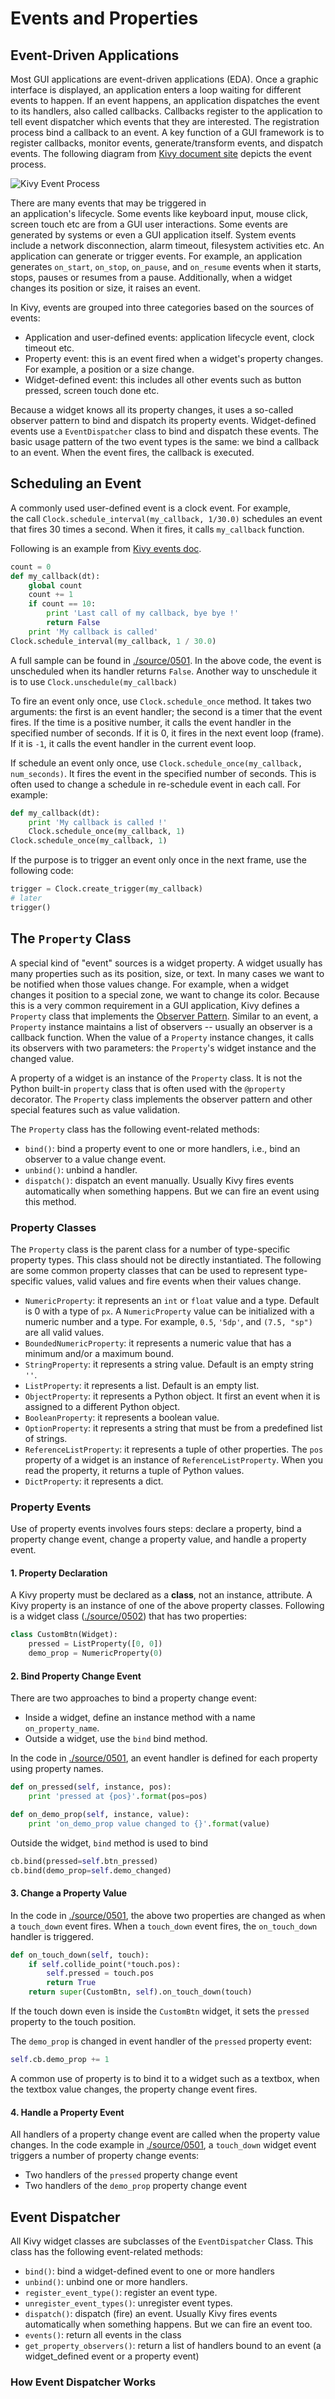 # Events and Properties
## Event-Driven Applications
Most GUI applications are event-driven applications (EDA). Once a
graphic interface is displayed, an application enters a 
loop waiting for different events to happen. If an event happens, 
an application dispatches the event to its handlers, also called callbacks.
Callbacks register to the application to tell event dispatcher which 
events that they are interested. The registration process bind a 
callback to an event. A key function of a GUI framework is to register 
callbacks, monitor events, generate/transform events,  and dispatch events. 
The following diagram from [Kivy document site](http://kivy.org/docs/guide/events.html)
depicts the event process.

![Kivy Event Process](http://kivy.org/docs/_images/Events.png)

There are many events that may be triggered in  
an application's lifecycle. Some events like keyboard input, 
mouse click, screen touch etc are from a GUI user interactions. 
Some events are generated by systems or even a GUI application itself. 
System events include a network disconnection, alarm timeout, 
filesystem activities etc. An application can generate or trigger 
events. For example, an application generates `on_start`, `on_stop`,
`on_pause`, and `on_resume` events when it starts, stops, pauses or 
resumes from a pause. Additionally, when a widget changes its 
position or size, it raises an event.

In Kivy, events are grouped into three categories based on the
sources of events:

* Application and user-defined events: application lifecycle event,
clock timeout etc.
* Property event: this is an event fired when a 
widget's property changes. For example, a position or a size change.
* Widget-defined event: this includes all other events such as
button pressed, screen touch done etc.

Because a widget knows all its property changes, it uses a 
so-called observer pattern to bind and dispatch its property events. 
Widget-defined events use a `EventDispatcher` class to 
bind and dispatch these events. The basic usage pattern 
of the two event types is the same: we bind a callback to an event. 
When the event fires, the callback is executed. 

## Scheduling an Event
A commonly used user-defined event is a clock event. For example,  
the call `Clock.schedule_interval(my_callback, 1/30.0)` schedules
an event that fires 30 times a second. When it fires, it calls 
`my_callback` function. 

Following is an example from [Kivy events doc](http://kivy.org/docs/guide/events.html).

```python
count = 0
def my_callback(dt):
    global count
    count += 1
    if count == 10:
        print 'Last call of my callback, bye bye !'
        return False
    print 'My callback is called'
Clock.schedule_interval(my_callback, 1 / 30.0)
```

A full sample can be found in [./source/0501](./source/0501). 
In the above code, the event is unscheduled when its handler returns `False`.
Another way to unschedule it is to use `Clock.unschedule(my_callback)`

To fire an event only once, use `Clock.schedule_once` method.  It takes
two arguments: the first is an event handler; the second is a timer that
the event fires. If the time is a positive number, it calls the event
handler in the specified number of seconds. If it is 0, it fires in the 
next event loop (frame). If it is `-1`, it calls the event handler
in the current event loop.

If schedule an event only once, use 
`Clock.schedule_once(my_callback, num_seconds)`. It fires the event in
the specified number of seconds. This is often used to change a 
schedule in re-schedule event in each call. For example: 
 
```python
def my_callback(dt):
    print 'My callback is called !'
    Clock.schedule_once(my_callback, 1)
Clock.schedule_once(my_callback, 1)
```

If the purpose is to trigger an event only once in the next frame, use
the following code: 

```python
trigger = Clock.create_trigger(my_callback)
# later
trigger()
```


## The `Property` Class
A special kind of "event" sources is a widget property. A widget 
usually has many properties such as its position, size, or text. 
In many cases we want to be notified 
when those values change. For example, when a widget changes it position 
to a special zone, we want to change its color. Because this is 
a very common requirement in a GUI application, Kivy defines a 
`Property` class that implements the [Observer Pattern](http://en.wikipedia.org/wiki/Observer_pattern).
Similar to an event, a `Property` instance maintains a list of observers 
-- usually an observer is a callback function. When the value of 
a `Property` instance changes, it calls its observers with two parameters: 
the `Property`'s widget instance and the changed value. 

A property of a widget is an instance of the `Property` class. 
It is not the Python built-in `property` class that 
is often used with the `@property` decorator. 
The `Property` class implements the observer pattern and 
other special features such as value validation. 

The `Property` class has the following event-related methods: 

* `bind()`: bind a property event to one or more handlers, i.e., bind 
an observer to a value change event. 
* `unbind()`: unbind a handler.
* `dispatch()`: dispatch an event manually. Usually Kivy fires events 
automatically when something happens. But we can fire an event using
this method. 

### Property Classes
The `Property` class is the parent class for a number of type-specific 
property types. This class should not be directly instantiated.
The following are some common property classes that can be 
used to represent type-specific values, valid values and 
fire events when their values change. 

* `NumericProperty`: it represents an `int` or `float` value and a type. 
Default is 0 with a type of `px`. A `NumericProperty` value can be
initialized with a numeric number and a type. For example, 
`0.5`, `'5dp'`, and `(7.5, "sp")` are all valid values.
* `BoundedNumericProperty`: it represents a numeric value that has 
a minimum and/or a maximum bound. 
* `StringProperty`: it represents a string value. Default is an empty
string `''`.
* `ListProperty`: it represents a list. Default is an empty list. 
* `ObjectProperty`: it represents a Python object. It first an event
when it is assigned to a different Python object.
* `BooleanProperty`: it represents a boolean value.
* `OptionProperty`: it represents a string that must be from
a predefined list of strings. 
* `ReferenceListProperty`: it represents a tuple of other properties. 
The `pos` property of a widget is an instance of `ReferenceListProperty`. 
When you read the property, it returns a tuple of Python values. 
* `DictProperty`: it represents a dict. 

### Property Events
Use of property events involves fours steps: declare a property, 
bind a property change event, change a property value, 
and handle a property event. 

#### 1. Property Declaration
A Kivy property must be declared as a **class**, not an instance, attribute. 
A Kivy property is an instance of one of the above property classes.
Following is a widget class ([./source/0502](./source/0502)) 
that has two properties: 

```python
class CustomBtn(Widget):
    pressed = ListProperty([0, 0])
    demo_prop = NumericProperty(0)
```

#### 2. Bind Property Change Event
There are two approaches to bind a property change event: 

* Inside a widget, define an instance method with a name `on_property_name`.
* Outside a widget, use the `bind` bind method. 

In the code in [./source/0501](./source/0501), an event 
handler is defined for each property using property names. 

```python
def on_pressed(self, instance, pos):
    print 'pressed at {pos}'.format(pos=pos)

def on_demo_prop(self, instance, value):
    print 'on_demo_prop value changed to {}'.format(value)
```

Outside the widget, `bind` method is used to bind 
 
```python
cb.bind(pressed=self.btn_pressed)
cb.bind(demo_prop=self.demo_changed)
```

#### 3. Change a Property Value
In the code in [./source/0501](./source/0501), the above 
two properties are changed as when a `touch_down` event fires.
When a `touch_down` event fires, the `on_touch_down` handler 
is triggered. 

```python
def on_touch_down(self, touch):
    if self.collide_point(*touch.pos):
        self.pressed = touch.pos
        return True
    return super(CustomBtn, self).on_touch_down(touch)
```

If the touch down even is inside the `CustomBtn` widget, it 
sets the `pressed` property to the touch position.
  
The `demo_prop` is changed in event handler of the `pressed` 
property event: 

```python
self.cb.demo_prop += 1
```

A common use of property is to bind it to a widget such as a textbox, 
when the textbox value changes, the property change event fires. 

#### 4. Handle a Property Event
All handlers of a property change event are called when the 
property value changes. In the code example in [./source/0501](./source/0501),
a `touch_down` widget event triggers a number of property change events: 

* Two handlers of the `pressed` property change event
* Two handlers of the `demo_prop` property change event

## Event Dispatcher
All Kivy widget classes are subclasses of the `EventDispatcher` Class.
This class has the following event-related methods:

* `bind()`: bind a widget-defined event to one or more handlers
* `unbind()`: unbind one or more handlers.
* `register_event_type()`: register an event type.
* `unregister_event_types()`: unregister event types.
* `dispatch()`: dispatch (fire) an event. Usually Kivy fires events 
automatically when something happens. But we can fire an event too.
* `events()`: return all events in the class
* `get_property_observers()`: return a list of handlers bound to 
an event (a widget_defined event or a property event)

### How Event Dispatcher Works





